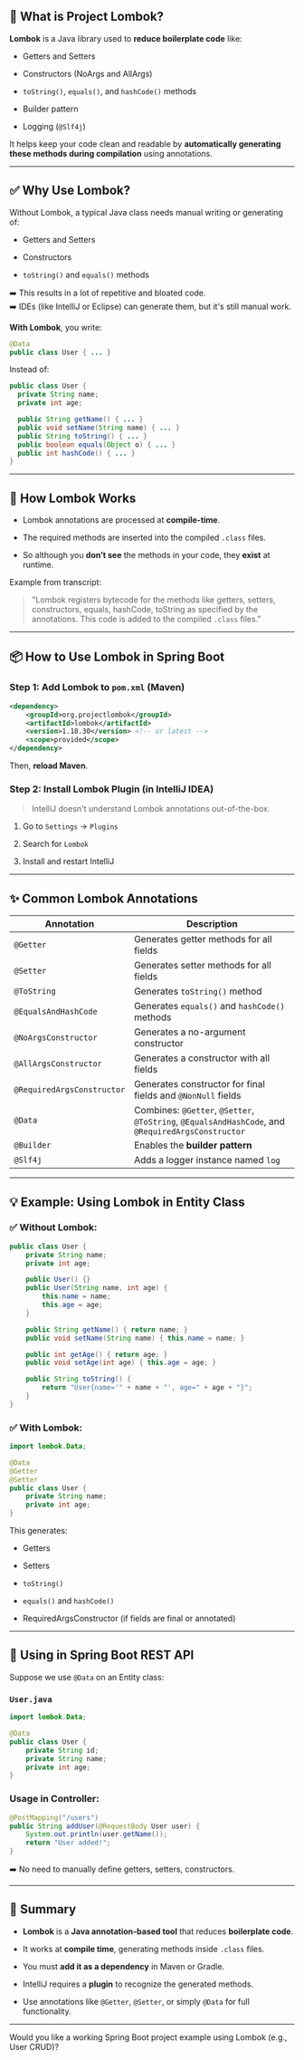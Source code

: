 
## 📘 What is Project Lombok?

**Lombok** is a Java library used to **reduce boilerplate code** like:

- Getters and Setters
    
- Constructors (NoArgs and AllArgs)
    
- `toString()`, `equals()`, and `hashCode()` methods
    
- Builder pattern
    
- Logging (`@Slf4j`)
    

It helps keep your code clean and readable by **automatically generating these methods during compilation** using annotations.

---

## ✅ Why Use Lombok?

Without Lombok, a typical Java class needs manual writing or generating of:

- Getters and Setters
    
- Constructors
    
- `toString()` and `equals()` methods
    

➡️ This results in a lot of repetitive and bloated code.  
➡️ IDEs (like IntelliJ or Eclipse) can generate them, but it's still manual work.

**With Lombok**, you write:

```java
@Data
public class User { ... }
```

Instead of:

```java
public class User {
  private String name;
  private int age;

  public String getName() { ... }
  public void setName(String name) { ... }
  public String toString() { ... }
  public boolean equals(Object o) { ... }
  public int hashCode() { ... }
}
```

---

## 🔧 How Lombok Works

- Lombok annotations are processed at **compile-time**.
    
- The required methods are inserted into the compiled `.class` files.
    
- So although you **don’t see** the methods in your code, they **exist** at runtime.
    

Example from transcript:

> "Lombok registers bytecode for the methods like getters, setters, constructors, equals, hashCode, toString as specified by the annotations. This code is added to the compiled `.class` files."

---

## 📦 How to Use Lombok in Spring Boot

### Step 1: Add Lombok to `pom.xml` (Maven)

```xml
<dependency>
    <groupId>org.projectlombok</groupId>
    <artifactId>lombok</artifactId>
    <version>1.18.30</version> <!-- or latest -->
    <scope>provided</scope>
</dependency>
```

Then, **reload Maven**.

### Step 2: Install Lombok Plugin (in IntelliJ IDEA)

> IntelliJ doesn't understand Lombok annotations out-of-the-box.

1. Go to `Settings` → `Plugins`
    
2. Search for `Lombok`
    
3. Install and restart IntelliJ
    

---

## ✨ Common Lombok Annotations

|Annotation|Description|
|---|---|
|`@Getter`|Generates getter methods for all fields|
|`@Setter`|Generates setter methods for all fields|
|`@ToString`|Generates `toString()` method|
|`@EqualsAndHashCode`|Generates `equals()` and `hashCode()` methods|
|`@NoArgsConstructor`|Generates a no-argument constructor|
|`@AllArgsConstructor`|Generates a constructor with all fields|
|`@RequiredArgsConstructor`|Generates constructor for final fields and `@NonNull` fields|
|`@Data`|Combines: `@Getter`, `@Setter`, `@ToString`, `@EqualsAndHashCode`, and `@RequiredArgsConstructor`|
|`@Builder`|Enables the **builder pattern**|
|`@Slf4j`|Adds a logger instance named `log`|

---

## 💡 Example: Using Lombok in Entity Class

### ✅ Without Lombok:

```java
public class User {
    private String name;
    private int age;

    public User() {}
    public User(String name, int age) {
        this.name = name;
        this.age = age;
    }

    public String getName() { return name; }
    public void setName(String name) { this.name = name; }

    public int getAge() { return age; }
    public void setAge(int age) { this.age = age; }

    public String toString() {
        return "User{name='" + name + "', age=" + age + "}";
    }
}
```

### ✅ With Lombok:

```java
import lombok.Data;

@Data
@Getter
@Setter
public class User {
    private String name;
    private int age;
}
```

This generates:

- Getters
    
- Setters
    
- `toString()`
    
- `equals()` and `hashCode()`
    
- RequiredArgsConstructor (if fields are final or annotated)
    

---

## 🔨 Using in Spring Boot REST API

Suppose we use `@Data` on an Entity class:

### `User.java`

```java
import lombok.Data;

@Data
public class User {
    private String id;
    private String name;
    private int age;
}
```

### Usage in Controller:

```java
@PostMapping("/users")
public String addUser(@RequestBody User user) {
    System.out.println(user.getName());
    return "User added!";
}
```

➡️ No need to manually define getters, setters, constructors.

---

## 🧠 Summary

- **Lombok** is a **Java annotation-based tool** that reduces **boilerplate code**.
    
- It works at **compile time**, generating methods inside `.class` files.
    
- You must **add it as a dependency** in Maven or Gradle.
    
- IntelliJ requires a **plugin** to recognize the generated methods.
    
- Use annotations like `@Getter`, `@Setter`, or simply `@Data` for full functionality.
    

---

Would you like a working Spring Boot project example using Lombok (e.g., User CRUD)?